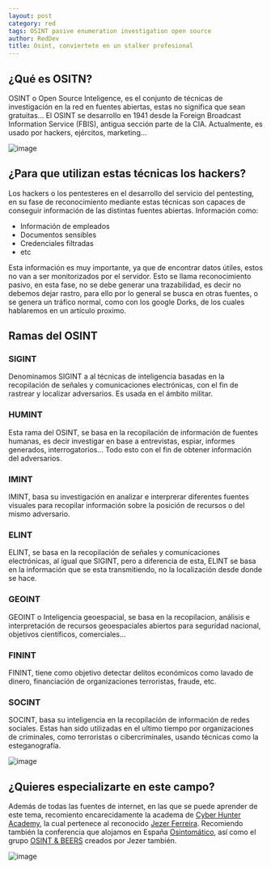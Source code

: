 ```yaml
---
layout: post
category: red
tags: OSINT pasive enumeration investigation open source 
author: RedDev
title: Osint, conviertete en un stalker profesional
---
```


## ¿Qué es OSITN?
OSINT o Open Source Inteligence, es el conjunto de técnicas de investigación en la red en fuentes abiertas, estas no significa que sean gratuitas...
El OSINT se desarrollo en 1941 desde la Foreign Broadcast Information Service (FBIS), antigua sección parte de la CIA. Actualmente, es usado por hackers, ejércitos, marketing...

![image](https://github.com/reycotallo98/reycotallo98.github.io/assets/93315382/e8062fee-0a6c-4072-93a6-bfb7c65b3130)

## ¿Para que utilizan estas técnicas los hackers?
Los hackers o los pentesteres en el desarrollo del servicio del pentesting, en su fase de reconocimiento mediante estas técnicas son capaces de conseguir información de las distintas fuentes abiertas.
Información como:
- Información de empleados
- Documentos sensibles
- Credenciales filtradas
- etc

Esta información es muy importante, ya que de encontrar datos útiles, estos no van a ser monitorizados por el servidor.
Esto se llama reconocimiento pasivo, en esta fase, no se debe generar una trazabilidad, es decir no debemos dejar rastro, para ello por lo general se busca en otras fuentes, o se genera un tráfico normal, como con los google Dorks, de los cuales hablaremos en un artículo proximo.

## Ramas del OSINT
### SIGINT
Denominamos SIGINT a al técnicas de inteligencia basadas en la recopilación de señales y comunicaciones electrónicas, con el fin de rastrear y localizar adversarios. Es usada en el ámbito militar.

### HUMINT
Esta rama del OSINT, se basa en la recopilación de información de fuentes humanas, es decir investigar en base a entrevistas, espiar, informes generados, interrogatorios... Todo esto con el fin de obtener información del adversarios.

### IMINT 
IMINT, basa su investigación en analizar e interprerar diferentes fuentes visuales para recopilar información sobre la posición de recursos o del mismo adversario.

### ELINT
ELINT, se basa en la recopilación de señales y comunicaciones electrónicas, al igual que SIGINT, pero a diferencia de esta, ELINT se basa en la información que se esta transmitiendo, no la localización desde donde se hace.

### GEOINT
GEOINT o Inteligencia geoespacial, se basa en la recopilacion, análisis e interpretación de recursos geoespaciales abiertos para seguridad nacional, objetivos científicos, comerciales...

### FININT
FININT, tiene como objetivo detectar delitos económicos como lavado de dinero, financiación de organizaciones terroristas, fraude, etc.

### SOCINT 
SOCINT, basa su inteligencia en la recopilación de información de redes sociales. Estas han sido utilizadas en el ultimo tiempo por organizaciones de criminales, como terroristas o cibercriminales, usando técnicas como la esteganografía.

![image](https://github.com/reycotallo98/reycotallo98.github.io/assets/93315382/b07a4ed6-ca9f-4ae8-8cad-0b965ddbb58c)

## ¿Quieres especializarte en este campo?
Además de todas las fuentes de internet, en las que se puede aprender de este tema, recomiento encarecidamente la academa de [Cyber Hunter Academy](https://site.cyberhunteracademy.com/categoria-producto/cursos/principiante/), la cual pertenece al reconocido [Jezer Ferreira](https://www.linkedin.com/in/jezerferreira/?originalSubdomain=es).
Recomiendo también la conferencia que alojamos en España [Osintomático](https://2023.osintomatico.com/), así como el grupo [OSINT & BEERS](https://twitter.com/OSINTandbeers) creados por Jezer también.

![image](https://github.com/reycotallo98/reycotallo98.github.io/assets/93315382/0bf6329a-6c07-4ab9-9e33-eaafa88168f4)
